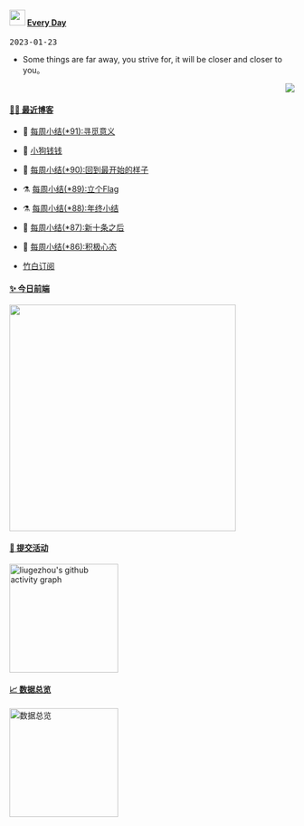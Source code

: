<!--Start-->
 <h4> <img src="https://emojis.slackmojis.com/emojis/images/1621024394/39092/cat-roll.gif?1621024394" width="28" /> <a href="https://github.com/liugezhou/liugezhou/blob/master/quotations.md"> Every Day</a></h4>

<kbd>2023-01-23</kbd>

- Some things are far away, you strive for, it will be closer and closer to you。

<p align="right">
<img src="https://visitor-badge.glitch.me/badge?page_id=liugezhou.liugezhou" />
</p>
<!--End-->

#### [ 🧑‍💻 最近博客](https://blog.liugezhou.online)
<!-- 
<img align='right' src="https://wiki.eryajf.net/img/dengxia.gif" width="330" /> -->

<!-- BLOG-POST-LIST:START -->
- 🦆 [每周小结&lpar;*91&rpar;:寻觅意义](https://blog.liugezhou.online/202302-No91/) 

- 🧰 [小狗钱钱](https://blog.liugezhou.online/read004-%E5%B0%8F%E7%8B%97%E9%92%B1%E9%92%B1/) 

- 🤩 [每周小结&lpar;*90&rpar;:回到最开始的样子](https://blog.liugezhou.online/202301-No90/) 

- ⚗️ [每周小结&lpar;*89&rpar;:立个Flag](https://blog.liugezhou.online/202252-No89/) 

- ⚗️ [每周小结&lpar;*88&rpar;:年终小结](https://blog.liugezhou.online/202251-No88/) 

- 🌊 [每周小结&lpar;*87&rpar;:新十条之后](https://blog.liugezhou.online/202250-No87/) 

- 🧰 [每周小结&lpar;*86&rpar;:积极心态](https://blog.liugezhou.online/202249-No86/) 
<!-- BLOG-POST-LIST:END -->
- [竹白订阅](https://zhouzhou.zhubai.love)

#### [ ✨ 今日前端](https://day.liugezhou.online)
<image src="https://cdn.staticaly.com/gh/liugezhou/image@master/day/today.png" height="400px"/>

#### [ 🧐 提交活动]()
  <img alt="liugezhou's github activity graph" src="https://github-readme-activity-graph.cyclic.app/graph?username=liugezhou&bg_color=040109&color=3b9767&line=4c9e86&point=57d016&area=true&hide_border=true)](https://github.com/ashutosh00710/github-readme-activity-graph" height="192px" />

#### [ 📈 数据总览]()
<a href="https://github.com/liugezhou" target="_blank">
  <img alt="数据总览" src="https://denvercoder1-github-readme-stats.vercel.app/api/?username=liugezhou&show_icons=true&count_private=true&theme=react&hide_border=true&bg_color=1F222E&title_color=F85D7F&icon_color=F8D866" height="192px" />
</a>









